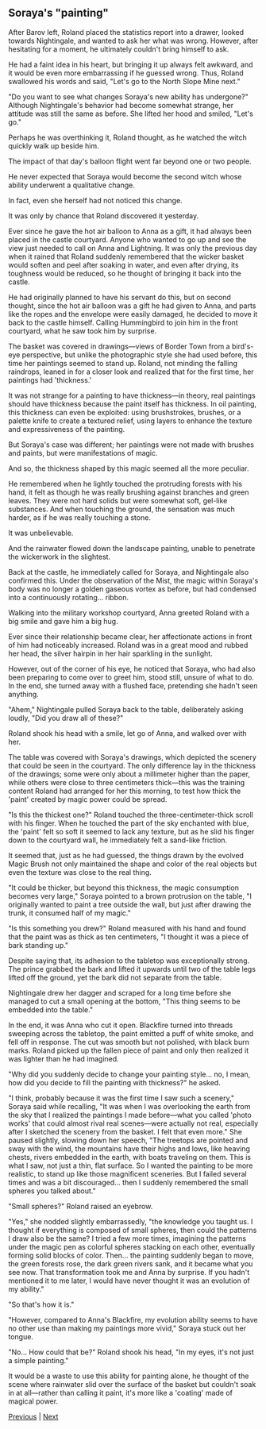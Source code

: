 ## Soraya's "painting"
After Barov left, Roland placed the statistics report into a drawer, looked towards Nightingale, and wanted to ask her what was wrong. However, after hesitating for a moment, he ultimately couldn't bring himself to ask.

He had a faint idea in his heart, but bringing it up always felt awkward, and it would be even more embarrassing if he guessed wrong. Thus, Roland swallowed his words and said, "Let's go to the North Slope Mine next."

"Do you want to see what changes Soraya's new ability has undergone?" Although Nightingale's behavior had become somewhat strange, her attitude was still the same as before. She lifted her hood and smiled, "Let's go."

Perhaps he was overthinking it, Roland thought, as he watched the witch quickly walk up beside him.

The impact of that day's balloon flight went far beyond one or two people.

He never expected that Soraya would become the second witch whose ability underwent a qualitative change.

In fact, even she herself had not noticed this change.

It was only by chance that Roland discovered it yesterday.

Ever since he gave the hot air balloon to Anna as a gift, it had always been placed in the castle courtyard. Anyone who wanted to go up and see the view just needed to call on Anna and Lightning. It was only the previous day when it rained that Roland suddenly remembered that the wicker basket would soften and peel after soaking in water, and even after drying, its toughness would be reduced, so he thought of bringing it back into the castle.



He had originally planned to have his servant do this, but on second thought, since the hot air balloon was a gift he had given to Anna, and parts like the ropes and the envelope were easily damaged, he decided to move it back to the castle himself. Calling Hummingbird to join him in the front courtyard, what he saw took him by surprise.

The basket was covered in drawings—views of Border Town from a bird's-eye perspective, but unlike the photographic style she had used before, this time her paintings seemed to stand up. Roland, not minding the falling raindrops, leaned in for a closer look and realized that for the first time, her paintings had 'thickness.'

It was not strange for a painting to have thickness—in theory, real paintings should have thickness because the paint itself has thickness. In oil painting, this thickness can even be exploited: using brushstrokes, brushes, or a palette knife to create a textured relief, using layers to enhance the texture and expressiveness of the painting.

But Soraya's case was different; her paintings were not made with brushes and paints, but were manifestations of magic.

And so, the thickness shaped by this magic seemed all the more peculiar.

He remembered when he lightly touched the protruding forests with his hand, it felt as though he was really brushing against branches and green leaves. They were not hard solids but were somewhat soft, gel-like substances. And when touching the ground, the sensation was much harder, as if he was really touching a stone.

It was unbelievable.

And the rainwater flowed down the landscape painting, unable to penetrate the wickerwork in the slightest.

Back at the castle, he immediately called for Soraya, and Nightingale also confirmed this. Under the observation of the Mist, the magic within Soraya's body was no longer a golden gaseous vortex as before, but had condensed into a continuously rotating... ribbon.



Walking into the military workshop courtyard, Anna greeted Roland with a big smile and gave him a big hug. 

Ever since their relationship became clear, her affectionate actions in front of him had noticeably increased. Roland was in a great mood and rubbed her head, the silver hairpin in her hair sparkling in the sunlight. 

However, out of the corner of his eye, he noticed that Soraya, who had also been preparing to come over to greet him, stood still, unsure of what to do. In the end, she turned away with a flushed face, pretending she hadn't seen anything. 

"Ahem," Nightingale pulled Soraya back to the table, deliberately asking loudly, "Did you draw all of these?" 

Roland shook his head with a smile, let go of Anna, and walked over with her. 

The table was covered with Soraya's drawings, which depicted the scenery that could be seen in the courtyard. The only difference lay in the thickness of the drawings; some were only about a millimeter higher than the paper, while others were close to three centimeters thick—this was the training content Roland had arranged for her this morning, to test how thick the 'paint' created by magic power could be spread. 

"Is this the thickest one?" Roland touched the three-centimeter-thick scroll with his finger. When he touched the part of the sky enchanted with blue, the 'paint' felt so soft it seemed to lack any texture, but as he slid his finger down to the courtyard wall, he immediately felt a sand-like friction. 

It seemed that, just as he had guessed, the things drawn by the evolved Magic Brush not only maintained the shape and color of the real objects but even the texture was close to the real thing.



"It could be thicker, but beyond this thickness, the magic consumption becomes very large," Soraya pointed to a brown protrusion on the table, "I originally wanted to paint a tree outside the wall, but just after drawing the trunk, it consumed half of my magic."



"Is this something you drew?" Roland measured with his hand and found that the paint was as thick as ten centimeters, "I thought it was a piece of bark standing up."



Despite saying that, its adhesion to the tabletop was exceptionally strong. The prince grabbed the bark and lifted it upwards until two of the table legs lifted off the ground, yet the bark did not separate from the table.



Nightingale drew her dagger and scraped for a long time before she managed to cut a small opening at the bottom, "This thing seems to be embedded into the table."



In the end, it was Anna who cut it open. Blackfire turned into threads sweeping across the tabletop, the paint emitted a puff of white smoke, and fell off in response. The cut was smooth but not polished, with black burn marks. Roland picked up the fallen piece of paint and only then realized it was lighter than he had imagined.



"Why did you suddenly decide to change your painting style... no, I mean, how did you decide to fill the painting with thickness?" he asked.



"I think, probably because it was the first time I saw such a scenery," Soraya said while recalling, "It was when I was overlooking the earth from the sky that I realized the paintings I made before—what you called 'photo works' that could almost rival real scenes—were actually not real, especially after I sketched the scenery from the basket. I felt that even more." She paused slightly, slowing down her speech, "The treetops are pointed and sway with the wind, the mountains have their highs and lows, like heaving chests, rivers embedded in the earth, with boats traveling on them. This is what I saw, not just a thin, flat surface. So I wanted the painting to be more realistic, to stand up like those magnificent sceneries. But I failed several times and was a bit discouraged... then I suddenly remembered the small spheres you talked about."



"Small spheres?" Roland raised an eyebrow.



"Yes," she nodded slightly embarrassedly, "the knowledge you taught us. I thought if everything is composed of small spheres, then could the patterns I draw also be the same? I tried a few more times, imagining the patterns under the magic pen as colorful spheres stacking on each other, eventually forming solid blocks of color. Then... the painting suddenly began to move, the green forests rose, the dark green rivers sank, and it became what you see now. That transformation took me and Anna by surprise. If you hadn't mentioned it to me later, I would have never thought it was an evolution of my ability."



"So that's how it is."

"However, compared to Anna's Blackfire, my evolution ability seems to have no other use than making my paintings more vivid," Soraya stuck out her tongue.

"No... How could that be?" Roland shook his head, "In my eyes, it's not just a simple painting."

It would be a waste to use this ability for painting alone, he thought of the scene where rainwater slid over the surface of the basket but couldn't soak in at all—rather than calling it paint, it's more like a 'coating' made of magical power.





[Previous](CH0180.md) | [Next](CH0182.md)
